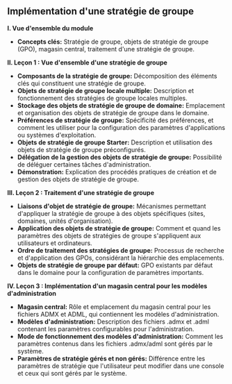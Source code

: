 ## Implémentation d'une stratégie de groupe

**I. Vue d'ensemble du module**

* **Concepts clés:** Stratégie de groupe, objets de stratégie de groupe (GPO), magasin central, traitement d'une stratégie de groupe.


**II. Leçon 1 : Vue d'ensemble d'une stratégie de groupe**

* **Composants de la stratégie de groupe:**  Décomposition des éléments clés qui constituent une stratégie de groupe.
* **Objets de stratégie de groupe locale multiple:**  Description et fonctionnement des stratégies de groupe locales multiples.
* **Stockage des objets de stratégie de groupe de domaine:**  Emplacement et organisation des objets de stratégie de groupe dans le domaine.
* **Préférences de stratégie de groupe:**  Spécificité des préférences, et comment les utiliser pour la configuration des paramètres d'applications ou systèmes d'exploitation.
* **Objets de stratégie de groupe Starter:**  Description et utilisation des objets de stratégie de groupe préconfigurés.
* **Délégation de la gestion des objets de stratégie de groupe:**  Possibilité de déléguer certaines tâches d'administration.
* **Démonstration:**  Explication des procédés pratiques de création et de gestion des objets de stratégie de groupe.


**III. Leçon 2 : Traitement d'une stratégie de groupe**

* **Liaisons d'objet de stratégie de groupe:**  Mécanismes permettant d'appliquer la stratégie de groupe à des objets spécifiques (sites, domaines, unités d'organisation).
* **Application des objets de stratégie de groupe:**  Comment et quand les paramètres des objets de stratégies de groupe s'appliquent aux utilisateurs et ordinateurs.
* **Ordre de traitement des stratégies de groupe:** Processus de recherche et d'application des GPOs, considérant la hiérarchie des emplacements.
* **Objets de stratégie de groupe par défaut:**  GPO existants par défaut dans le domaine pour la configuration de paramètres importants.


**IV. Leçon 3 : Implémentation d'un magasin central pour les modèles d'administration**

* **Magasin central:**  Rôle et emplacement du magasin central pour les fichiers ADMX et ADML, qui contiennent les modèles d'administration.
* **Modèles d'administration:**  Description des fichiers .admx et .adml contenant les paramètres configurables pour l'administration.
* **Mode de fonctionnement des modèles d'administration:**  Comment les paramètres contenus dans les fichiers .admx/adml sont gérés par le système.
* **Paramètres de stratégie gérés et non gérés:**  Différence entre les paramètres de stratégie que l'utilisateur peut modifier dans une console et ceux qui sont gérés par le système.
